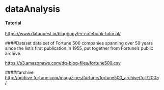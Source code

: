# dataAnalysis

#### Tutorial
https://www.dataquest.io/blog/jupyter-notebook-tutorial/


####Dataset
data set of Fortune 500 companies spanning over 50 years since the list’s first publication in 1955, put together from Fortune’s public archive.

https://s3.amazonaws.com/dq-blog-files/fortune500.csv

#####archive http://archive.fortune.com/magazines/fortune/fortune500_archive/full/2005/

